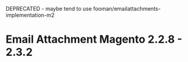 DEPRECATED - maybe tend to use fooman/emailattachments-implementation-m2 
# Email Attachment Magento 2.2.8 - 2.3.2
